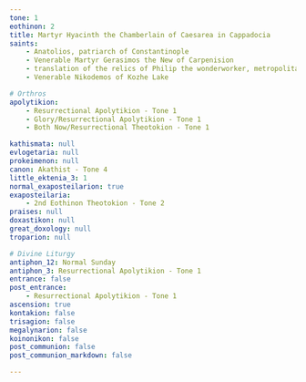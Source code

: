 ```yaml
---
tone: 1
eothinon: 2
title: Martyr Hyacinth the Chamberlain of Caesarea in Cappadocia
saints:
    - Anatolios, patriarch of Constantinople
    - Venerable Martyr Gerasimos the New of Carpenision
    - translation of the relics of Philip the wonderworker, metropolitan of Moscow
    - Venerable Nikodemos of Kozhe Lake

# Orthros
apolytikion:
    - Resurrectional Apolytikion - Tone 1
    - Glory/Resurrectional Apolytikion - Tone 1
    - Both Now/Resurrectional Theotokion - Tone 1

kathismata: null
evlogetaria: null
prokeimenon: null
canon: Akathist - Tone 4
little_ektenia_3: 1
normal_exaposteilarion: true
exaposteilaria:
    - 2nd Eothinon Theotokion - Tone 2
praises: null
doxastikon: null
great_doxology: null
troparion: null

# Divine Liturgy
antiphon_12: Normal Sunday
antiphon_3: Resurrectional Apolytikion - Tone 1
entrance: false
post_entrance:
    - Resurrectional Apolytikion - Tone 1
ascension: true
kontakion: false
trisagion: false
megalynarion: false
koinonikon: false
post_communion: false
post_communion_markdown: false

---
```


